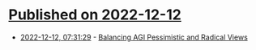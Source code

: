 # [Published on 2022-12-12](index.md)

* [2022-12-12, 07:31:29](https://news.ycombinator.com/item?id=33951948) - [Balancing AGI Pessimistic and Radical Views](https://medium.com/intuitionmachine/balancing-agi-pessimistic-and-radical-views-7e597a32e46)
